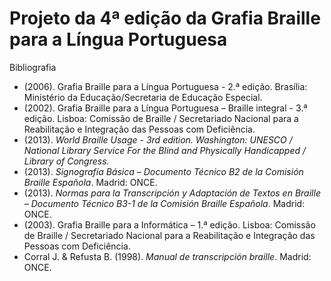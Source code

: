 # Projeto da 4ª edição da Grafia Braille para a Língua Portuguesa

Bibliografia 
- (2006). Grafia Braille para a Língua Portuguesa - 2.ª edição. Brasília: Ministério da Educação/Secretaria de Educação Especial.
- (2002). Grafia Braille para a Língua Portuguesa – Braille integral - 3.ª edição. Lisboa: Comissão de Braille / Secretariado Nacional para a Reabilitação e Integração das Pessoas com Deficiência.
- (2013). <em lang="en">World Braille Usage - 3rd edition. Washington: UNESCO / National Library Service For the Blind and Physically 
Handicapped / Library of Congress.</em>
- (2013). <em lang="es">Signografía Básica – Documento Técnico B2 de la Comisión Braille Española</em>. Madrid: ONCE. 
- (2013). <em lang="es">Normas para la Transcripción y Adaptación de Textos en Braille – Documento Técnico B3-1 de la Comisión Braille Española</em>. Madrid: ONCE.
- (2003). Grafia Braille para a Informática – 1.ª edição. Lisboa: Comissão de Braille / Secretariado Nacional para a Reabilitação e Integração das Pessoas com Deficiência.
- Corral J. & Refusta B. (1998). <em lang="es">Manual de transcripción braille</em>. Madrid: ONCE.
